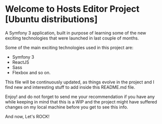 Welcome to Hosts Editor Project [Ubuntu distributions]
====================================================================================
A Symfony 3 application, built in purpose of learning some of the new exciting 
technologies that were launched in last couple of months.

Some of the main exciting technologies used in this project are:
- Symfony 3
- ReactJS
- Sass
- Flexbox
and so on.

This file will be continuously updated, as things evolve in the project and I find 
new and interesting stuff to add inside this README.md file.

Enjoy! and do not forget to send me your recommendation if you have any while keeping 
in mind that this is a WIP and the project might have suffered changes on my local 
machine before you get to see this info.

And now, Let's ROCK!
